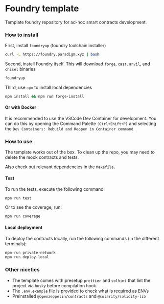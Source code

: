 # Foundry template 

Template foundry repository for ad-hoc smart contracts development.

### How to install

First, install `foundryup` (foundry toolchain installer)

```bash
curl -L https://foundry.paradigm.xyz | bash
```

Second, install Foundry itself. This will download `forge`, `cast`, `anvil`, and `chisel` binaries

```bash
foundryup
```

Third, use `npm` to install local dependencies

```bash
npm install && npm run forge-install
```

#### Or with Docker

It is recommended to use the VSCode Dev Container for development. You can do this by opening the Command Palette `(Ctrl+Shift+P)` and selecting the `Dev Containers: Rebuild and Reopen in Container command`.

### How to use

The template works out of the box. To clean up the repo, you may need to delete the mock contracts and tests.

Also check out relevant dependencies in the `Makefile`.

#### Test

To run the tests, execute the following command:

```bash
npm run test
```

Or to see the coverage, run:

```bash
npm run coverage

```

#### Local deployment

To deploy the contracts locally, run the following commands (in the different terminals):

```bash
npm run private-network
npm run deploy-local
```

### Other niceties

- The template comes with presetup `prettier` and `solhint` that lint the project via `husky` before compilation hook.
- The `.env.example` file is provided to check what is required as ENVs
- Preinstalled `@openzeppelin/contracts` and `@solarity/solidity-lib`
